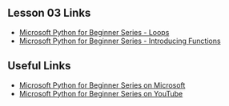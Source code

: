 ## Lesson 03 Links
* [Microsoft Python for Beginner Series - Loops](https://channel9.msdn.com/Series/Intro-to-Python-Development/Python-for-Beginners-27-of-44-Loops)
* [Microsoft Python for Beginner Series - Introducing Functions](https://channel9.msdn.com/Series/Intro-to-Python-Development/Python-for-Beginners-29-of-44-Introducing-Functions)

## Useful Links
* [Microsoft Python for Beginner Series on Microsoft](https://channel9.msdn.com/Series/Intro-to-Python-Development?WT.mc_id=python-c9-niner)
* [Microsoft Python for Beginner Series on YouTube](https://www.youtube.com/playlist?list=PLlrxD0HtieHhS8VzuMCfQD4uJ9yne1mE6)
